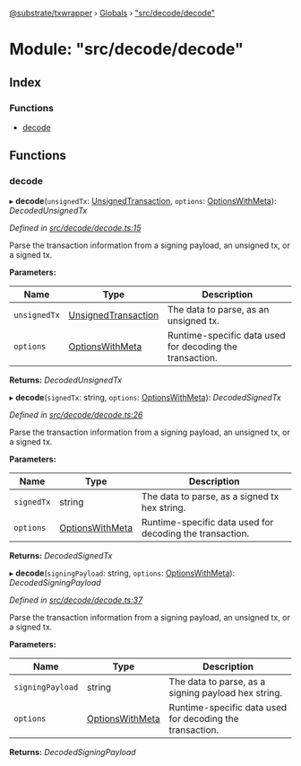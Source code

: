 [@substrate/txwrapper](../README.md) › [Globals](../globals.md) › ["src/decode/decode"](_src_decode_decode_.md)

# Module: "src/decode/decode"

## Index

### Functions

* [decode](_src_decode_decode_.md#decode)

## Functions

###  decode

▸ **decode**(`unsignedTx`: [UnsignedTransaction](../interfaces/_src_util_types_.unsignedtransaction.md), `options`: [OptionsWithMeta](../interfaces/_src_util_types_.optionswithmeta.md)): *DecodedUnsignedTx*

*Defined in [src/decode/decode.ts:15](https://github.com/paritytech/txwrapper/blob/cf846c2/src/decode/decode.ts#L15)*

Parse the transaction information from a signing payload, an unsigned tx, or a signed tx.

**Parameters:**

Name | Type | Description |
------ | ------ | ------ |
`unsignedTx` | [UnsignedTransaction](../interfaces/_src_util_types_.unsignedtransaction.md) | The data to parse, as an unsigned tx. |
`options` | [OptionsWithMeta](../interfaces/_src_util_types_.optionswithmeta.md) | Runtime-specific data used for decoding the transaction.  |

**Returns:** *DecodedUnsignedTx*

▸ **decode**(`signedTx`: string, `options`: [OptionsWithMeta](../interfaces/_src_util_types_.optionswithmeta.md)): *DecodedSignedTx*

*Defined in [src/decode/decode.ts:26](https://github.com/paritytech/txwrapper/blob/cf846c2/src/decode/decode.ts#L26)*

Parse the transaction information from a signing payload, an unsigned tx, or a signed tx.

**Parameters:**

Name | Type | Description |
------ | ------ | ------ |
`signedTx` | string | The data to parse, as a signed tx hex string. |
`options` | [OptionsWithMeta](../interfaces/_src_util_types_.optionswithmeta.md) | Runtime-specific data used for decoding the transaction.  |

**Returns:** *DecodedSignedTx*

▸ **decode**(`signingPayload`: string, `options`: [OptionsWithMeta](../interfaces/_src_util_types_.optionswithmeta.md)): *DecodedSigningPayload*

*Defined in [src/decode/decode.ts:37](https://github.com/paritytech/txwrapper/blob/cf846c2/src/decode/decode.ts#L37)*

Parse the transaction information from a signing payload, an unsigned tx, or a signed tx.

**Parameters:**

Name | Type | Description |
------ | ------ | ------ |
`signingPayload` | string | The data to parse, as a signing payload hex string. |
`options` | [OptionsWithMeta](../interfaces/_src_util_types_.optionswithmeta.md) | Runtime-specific data used for decoding the transaction.  |

**Returns:** *DecodedSigningPayload*

